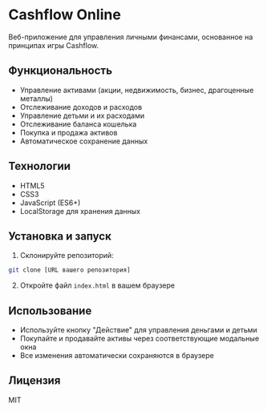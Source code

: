 # Cashflow Online

Веб-приложение для управления личными финансами, основанное на принципах игры Cashflow.

## Функциональность

- Управление активами (акции, недвижимость, бизнес, драгоценные металлы)
- Отслеживание доходов и расходов
- Управление детьми и их расходами
- Отслеживание баланса кошелька
- Покупка и продажа активов
- Автоматическое сохранение данных

## Технологии

- HTML5
- CSS3
- JavaScript (ES6+)
- LocalStorage для хранения данных

## Установка и запуск

1. Склонируйте репозиторий:
```bash
git clone [URL вашего репозитория]
```

2. Откройте файл `index.html` в вашем браузере

## Использование

- Используйте кнопку "Действие" для управления деньгами и детьми
- Покупайте и продавайте активы через соответствующие модальные окна
- Все изменения автоматически сохраняются в браузере

## Лицензия

MIT 